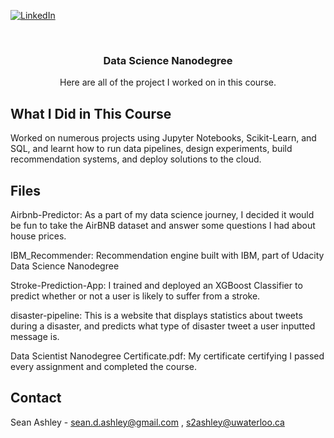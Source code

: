 <!--
*** Thanks for checking out the Best-README-Template. If you have a suggestion
*** that would make this better, please fork the repo and create a pull request
*** or simply open an issue with the tag "enhancement".
*** Thanks again! Now go create something AMAZING! :D
-->



<!-- PROJECT SHIELDS -->
<!--
*** I'm using markdown "reference style" links for readability.
*** Reference links are enclosed in brackets [ ] instead of parentheses ( ).
*** See the bottom of this document for the declaration of the reference variables
*** for contributors-url, forks-url, etc. This is an optional, concise syntax you may use.
*** https://www.markdownguide.org/basic-syntax/#reference-style-links
-->

[![LinkedIn][linkedin-shield]][linkedin-url]



<!-- PROJECT LOGO -->
<br />
  <h3 align="center">Data Science Nanodegree</h3>
  
  <p align="center">
    Here are all of the project I worked on in this course.

<!-- ABOUT THE PROJECT -->
## What I Did in This Course
Worked on numerous projects using Jupyter Notebooks, Scikit-Learn, and SQL, and learnt how to run data pipelines, design experiments, build recommendation systems, and deploy solutions to the cloud.

## Files
  Airbnb-Predictor: As a part of my data science journey, I decided it would be fun to take the AirBNB dataset and answer some questions I had about house prices.
  
  IBM_Recommender: Recommendation engine built with IBM, part of Udacity Data Science Nanodegree
  
  Stroke-Prediction-App:  I trained and deployed an XGBoost Classifier to predict whether or not a user is likely to suffer from a stroke.
  
  disaster-pipeline: This is a website that displays statistics about tweets during a disaster, and predicts what type of disaster tweet a user inputted message is.
  
  Data Scientist Nanodegree Certificate.pdf: My certificate certifying I passed every assignment and completed the course.
  
<!-- CONTACT -->
## Contact

Sean Ashley - sean.d.ashley@gmail.com , s2ashley@uwaterloo.ca






<!-- MARKDOWN LINKS & IMAGES -->
<!-- https://www.markdownguide.org/basic-syntax/#reference-style-links -->
[contributors-shield]: https://img.shields.io/github/contributors/othneildrew/Best-README-Template.svg?style=for-the-badge
[contributors-url]: https://github.com/othneildrew/Best-README-Template/graphs/contributors
[forks-shield]: https://img.shields.io/github/forks/othneildrew/Best-README-Template.svg?style=for-the-badge
[forks-url]: https://github.com/othneildrew/Best-README-Template/network/members
[stars-shield]: https://img.shields.io/github/stars/othneildrew/Best-README-Template.svg?style=for-the-badge
[stars-url]: https://github.com/othneildrew/Best-README-Template/stargazers
[issues-shield]: https://img.shields.io/github/issues/othneildrew/Best-README-Template.svg?style=for-the-badge
[issues-url]: https://github.com/othneildrew/Best-README-Template/issues
[license-shield]: https://img.shields.io/github/license/othneildrew/Best-README-Template.svg?style=for-the-badge
[license-url]: https://github.com/othneildrew/Best-README-Template/blob/master/LICENSE.txt
[linkedin-shield]: https://img.shields.io/badge/-LinkedIn-black.svg?style=for-the-badge&logo=linkedin&colorB=555
[linkedin-url]: https://www.linkedin.com/in/sean-ashley/
[product-screenshot]: images/screenshot.png
